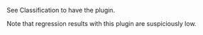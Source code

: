 See Classification to have the plugin.

Note that regression results with this plugin are suspiciously low.
